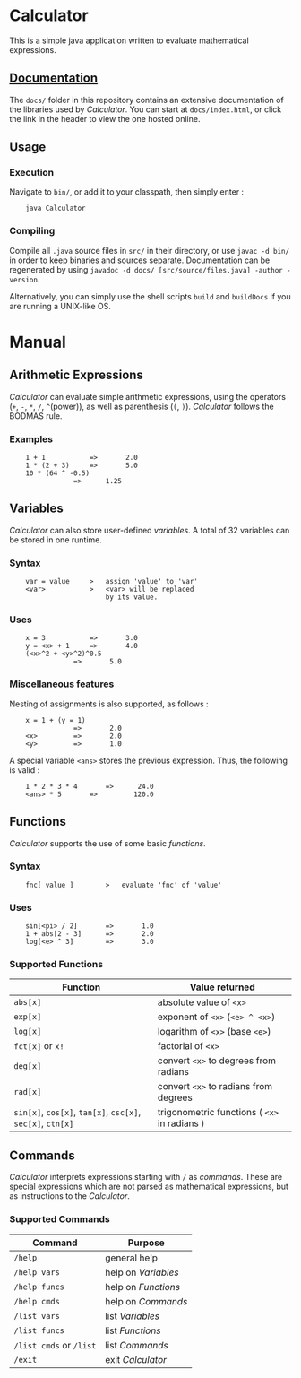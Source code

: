 # Calculator
This is a simple java application written to evaluate mathematical expressions.

## [Documentation](http://htmlpreview.github.io/?http://github.com/sahasatvik/Calculator/master/docs/index.html)
The `docs/` folder in this repository contains an extensive documentation of the libraries used by *Calculator*.
You can start at `docs/index.html`, or click the link in the header to view the one hosted online.

## Usage
### Execution
Navigate to `bin/`, or add it to your classpath, then simply enter :
```
	java Calculator
```
### Compiling
Compile all `.java` source files in `src/` in their directory, or use `javac -d bin/` in order to keep binaries 
and sources separate.
Documentation can be regenerated by using `javadoc -d docs/ [src/source/files.java] -author -version`.

Alternatively, you can simply use the shell scripts `build` and `buildDocs` if you are running a UNIX-like OS.

# Manual
## Arithmetic Expressions
*Calculator* can evaluate simple arithmetic expressions, using the operators (`+`, `-`, `*`, `/`, `^`(power)), as well as 
parenthesis (`(`, `)`).	*Calculator* follows the BODMAS rule.

### Examples
```
	1 + 1			=>		 2.0
	1 * (2 + 3)		=>		 5.0
	10 * (64 ^ -0.5)
				=>		1.25
```

## Variables
*Calculator* can also store user-defined *variables*. A total of 32 variables can be stored in one runtime.

### Syntax
```
	var = value		>	assign 'value' to 'var'
	<var>			>	<var> will be replaced
						by its value.
```			

### Uses
```
	x = 3			=>		 3.0
	y = <x> + 1		=>		 4.0
	(<x>^2 + <y>^2)^0.5	
				=>		 5.0 
```

### Miscellaneous features
Nesting of assignments is also supported, as follows : 
```
	x = 1 + (y = 1)		
				=>		 2.0
	<x>			=>		 2.0
	<y>			=>		 1.0
```
A special variable `<ans>` stores the previous expression. Thus, the following is valid : 
```
	1 * 2 * 3 * 4		=>		24.0
	<ans> * 5		=>	       120.0
```			
## Functions
*Calculator* supports the use of some basic *functions*.

### Syntax
```
	fnc[ value ]		>	evaluate 'fnc' of 'value'
```

### Uses
```
	sin[<pi> / 2]		=>		 1.0
	1 + abs[2 - 3]		=>		 2.0
	log[<e> ^ 3]		=>		 3.0
```

### Supported Functions

Function | Value returned
-------- | --------------
`abs[x]` | absolute value of `<x>`
`exp[x]` | exponent of `<x>` (`<e> ^ <x>`)
`log[x]` | logarithm of `<x>` (base `<e>`)
`fct[x]` or `x!` | factorial of `<x>`
`deg[x]` | convert `<x>` to degrees from radians
`rad[x]` | convert `<x>` to radians from degrees
`sin[x]`, `cos[x]`, `tan[x]`, `csc[x]`, `sec[x]`, `ctn[x]` | trigonometric functions  ( `<x>` in radians )
		             

## Commands
*Calculator* interprets expressions starting with `/` as *commands*. These are special expressions which are not parsed 
as mathematical expressions, but as instructions to the *Calculator*.

### Supported Commands

Command | Purpose
------- | --------
`/help` | general help
`/help vars` | help on *Variables*
`/help funcs` | help on *Functions*
`/help cmds` | help on *Commands*
`/list vars` | list *Variables*
`/list funcs` | list *Functions*
`/list cmds`  or  `/list` | list *Commands*
`/exit` | exit *Calculator*


